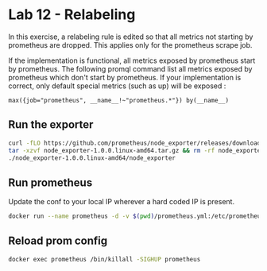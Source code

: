 # Lab 12 - Relabeling

In this exercise, a relabeling rule is edited so that all metrics not starting by prometheus are dropped.
This applies only for the prometheus scrape job.

If the implementation is functional, all metrics exposed by prometheus start by prometheus. The following
promql command list all metrics exposed by prometheus which don't start by prometheus. If your implementation
is correct, only default special metrics (such as up) will be exposed :
``` promql
max({job="prometheus", __name__!~"prometheus.*"}) by(__name__)
```

## Run the exporter
```sh
curl -fLO https://github.com/prometheus/node_exporter/releases/download/v1.0.0/node_exporter-1.0.0.linux-amd64.tar.gz
tar -xzvf node_exporter-1.0.0.linux-amd64.tar.gz && rm -rf node_exporter-1.0.0.linux-amd64.tar.gz
./node_exporter-1.0.0.linux-amd64/node_exporter
```

## Run prometheus
Update the conf to your local IP wherever a hard coded IP is present.
``` sh
docker run --name prometheus -d -v $(pwd)/prometheus.yml:/etc/prometheus/prometheus.yml -p 127.0.0.1:9090:9090 prom/prometheus
```

## Reload prom config
``` sh
docker exec prometheus /bin/killall -SIGHUP prometheus
```
